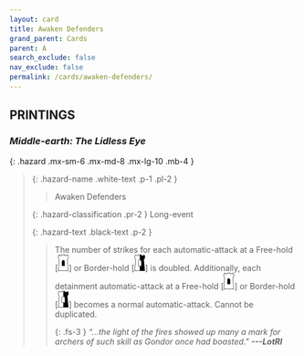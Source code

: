 ```yaml
---
layout: card
title: Awaken Defenders
grand_parent: Cards
parent: A
search_exclude: false
nav_exclude: false
permalink: /cards/awaken-defenders/
---
```


## PRINTINGS


### _Middle-earth: The Lidless Eye_

{: .hazard .mx-sm-6 .mx-md-8 .mx-lg-10 .mb-4 }
> {: .hazard-name .white-text .p-1 .pl-2 }
> > <div class="hazard-mp"></div>
> > <div class="card-name">Awaken Defenders</div>
>
> {: .hazard-classification .pr-2 }
> Long-event
>
> {: .hazard-text .black-text .p-2 }
> > The number of strikes for each automatic-attack at a Free-hold <nobr>[<img src="/assets/images/free-hold.svg">]</nobr> or Border-hold <nobr>[<img src="/assets/images/border-hold.svg">]</nobr> is doubled. Additionally, each detainment automatic-attack at a Free-hold <nobr>[<img src="/assets/images/free-hold.svg">]</nobr> or Border-hold <nobr>[<img src="/assets/images/border-hold.svg">]</nobr> becomes a normal automatic-attack. Cannot be duplicated.   
> > 
> > {: .fs-3 } 
> > _“...the light of the fires showed up many a mark for archers of such skill as Gondor once had boasted."_ ***---&#65279;LotRI*** 
>
